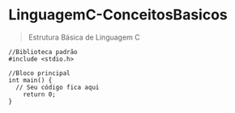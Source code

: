 # LinguagemC-ConceitosBasicos
>Estrutura Básica de Linguagem C

```
//Biblioteca padrão
#include <stdio.h>

//Bloco principal
int main() {
  // Seu código fica aqui
    return 0;
}
```
